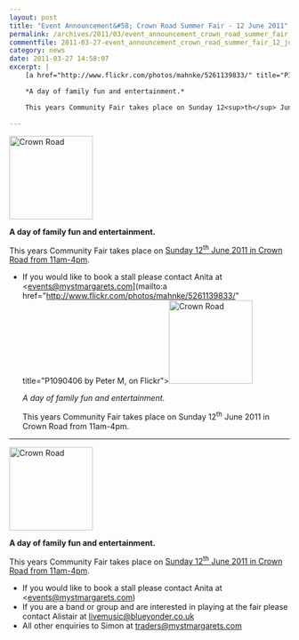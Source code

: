 ```yaml
---
layout: post
title: "Event Announcement&#58; Crown Road Summer Fair - 12 June 2011"
permalink: /archives/2011/03/event_announcement_crown_road_summer_fair_12_june.html
commentfile: 2011-03-27-event_announcement_crown_road_summer_fair_12_june
category: news
date: 2011-03-27 14:58:07
excerpt: |
    [a href="http://www.flickr.com/photos/mahnke/5261139833/" title="P1090406 by Peter M, on Flickr"><img src="/assets/images/2011/5261139833_5fdc79856a_m.jpg" width="150" class="photo right" alt="Crown Road" /></a>

    *A day of family fun and entertainment.*

    This years Community Fair takes place on Sunday 12<sup>th</sup> June 2011 in Crown Road from 11am-4pm.

---
```


<a href="http://www.flickr.com/photos/mahnke/5261139833/" title="P1090406 by Peter M, on Flickr"><img src="/assets/images/2011/5261139833_5fdc79856a_m.jpg" width="150" class="photo right" alt="Crown Road" /></a>

**A day of family fun and entertainment.**

This years Community Fair takes place on [Sunday 12<sup>th</sup> June 2011 in Crown Road from 11am-4pm](/event/fair/200705142754).

-   If you would like to book a stall please contact Anita at <events@mystmargarets.com](mailto:a href="http://www.flickr.com/photos/mahnke/5261139833/" title="P1090406 by Peter M, on Flickr"><img src="/assets/images/2011/5261139833_5fdc79856a_m.jpg" width="150" class="photo right" alt="Crown Road" /></a>

    *A day of family fun and entertainment.*

    This years Community Fair takes place on Sunday 12<sup>th</sup> June 2011 in Crown Road from 11am-4pm.

---

<a href="http://www.flickr.com/photos/mahnke/5261139833/" title="P1090406 by Peter M, on Flickr"><img src="/assets/images/2011/5261139833_5fdc79856a_m.jpg" width="150" class="photo right" alt="Crown Road" /></a>

**A day of family fun and entertainment.**

This years Community Fair takes place on [Sunday 12<sup>th</sup> June 2011 in Crown Road from 11am-4pm](/event/fair/200705142754).

-   If you would like to book a stall please contact Anita at <events@mystmargarets.com)
-   If you are a band or group and are interested in playing at the fair please contact Alistair at <livemusic@blueyonder.co.uk>
-   All other enquiries to Simon at [traders@mystmargarets.com](mailto:traders@mystmargarets.com)

